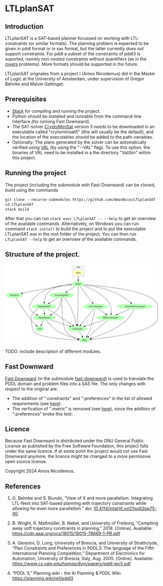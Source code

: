 # LTLplanSAT

## Introduction

LTLplanSAT is a SAT-based planner focussed on working with LTL-constraints (or similar formats). The planning problem is expected to be given in pddl format or in sas format, but the latter currently does not support constraints. For pddl a subset of the constraints of pddl3 is suported, namely non-nested constraints without quantifiers (as in the [rovers](examples-PDDL/IPC5-rovers/QualitativePreferences/p01.pddl#L40) problems). More formats should be supported in the future.

LTLplanSAT orignates from a project I (Amos Nicodemus) did in the Master of Logic at the University of Amsterdam, under supervision of Gregor Behnke and Malvin Gattinger.

## Prerequisites
* [Stack](https://docs.haskellstack.org/en/stable/) for compiling and running the project.
* Python should be installed and runnable from the command-line interface (for running Fast Downward).
* The SAT-solver [CryptoMiniSat](https://github.com/msoos/cryptominisat) version 5 needs to be downloaded in an executable called "crytominisat5" (this will usually be the default), and the location of the executables should be added to the path-variables.
* Optionally: The plans generated by the solver can be automatically verified using [VAL](https://github.com/KCL-Planning/VAL) (by using the "--VAL" flag). To use this option, the binaries of VAL need to be installed in a the directory "Val/bin" within this project.

## Running the project
The project (including the submodule with Fast-Downward) can be cloned, build using the commands
```
git clone --recurse-submodules https://github.com/AmosNico/LTLplanSAT
cd LTLplanSAT
stack build
```
After that you can run `stack exec LTLplanSAT -- --help` to get an overview of the available commands. Alternatively, on Windows you can run command `stack install` to build the project and to put the executable LTLplanSAT.exe in the root folder of the project. You can then run `LTLplanSAT --help` to get an overview of the available commands.

## Structure of the project.
![Dependencies of the different modules in the project, see [dependencies.svg](dependencies.svg)](dependencies.svg)

TODO: include description of different modules.

## Fast Downward
[Fast Downward](https://github.com/aibasel/downward) (in the submodule [fast-downward](fast-downward)) is used to translate the PDDL domain and problem files into a SAS file. The only changes with respect to the original are:
* The addition of ":constraints" and ":preferences" in the list of allowed requirements (see [here](fast-downward/src/translate/pddl/tasks.py#L77)). 
* The verfication of ":metric" is removed (see [here](fast-downward/src/translate/pddl_parser/parsing_functions.py#L796-L798)), since the addition of ":preferences" broke this test.

## Licence

Because Fast Downward is distributed under the GNU General Public License as published by the Free Software Foundation, this project falls under the same licence. If at some point the project would not use Fast Downward anymore, the licence might be changed to a more permissive open source license.

Copyright 2024 Amos Nicodemus.

## References

1. G. Behnke and S. Biundo, “View of X and more parallelism. Integrating LTL-Next into SAT-based planning with trajectory constraints while allowing for even more parallelism.” doi: [10.4114/intartif.vol21iss62pp75-90](https://doi.org/10.4114/intartif.vol21iss62pp75-90).

2. B. Wright, R. Mattmüller, B. Nebel, and University of Freiburg, “Compiling away soft trajectory constraints in planning,” 2018. [Online]. Available: https://cdn.aaai.org/ocs/18015/18015-78669-1-PB.pdf

3. A. Gerevini, D. Long, University of Brescia, and University of  Strathclyde, “Plan Constraints and Preferences in PDDL3: The language of the Fifth International Planning Competition,” Department of Electronics for Automation, University of Brescia, Italy, Aug. 2005. [Online]. Available: https://www.cs.yale.edu/homes/dvm/papers/pddl-ipc5.pdf

4. “PDDL 3,” Planning.wiki - the AI Planning & PDDL Wiki. https://planning.wiki/ref/pddl3